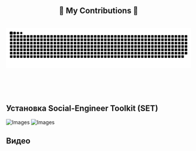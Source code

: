 <div align="center">
  <h2>🐍 My Contributions 🐍</h2>
  <br>
  <img alt="snake eating my contributions" src="https://raw.githubusercontent.com/salesp07/salesp07/output/github-contribution-grid-snake.svg" />
  
  <br/><br/><br/>
</div>

## Установка Social-Engineer Toolkit (SET)

![Images](/💀Task9/img/install-s.png)
![Images](/💀Task9/img/cred.png)


## Видео

<!DOCTYPE html>
<html>
<head>
  <link rel="stylesheet" type="text/css" href="asciinema-player.css" />
</head>
<body>
  <div id="player"></div>
  <script src="asciinema-player.min.js"></script>
  <script>
    AsciinemaPlayer.create(
      '/💀Task9//assets/93620.json',
      document.getElementById('player'),
      { cols: 150, rows: 38 }
    );
  </script>
</body>
</html>